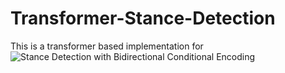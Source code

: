 # Transformer-Stance-Detection

This is a transformer based implementation for ![Stance Detection with Bidirectional Conditional Encoding](https://aclanthology.org/D16-1084/)
